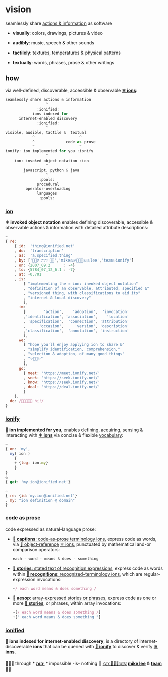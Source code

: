 
# vision

seamlessly share [actions & information](//talk.ionify.net)
as software

+ **visually**: colors, drawings, pictures & video

+ **audibly**: music, speech & other sounds

+ **tactilely**: textures, temperatures & physical patterns

+ **textually**: words, phrases, prose & other writings

## how

via well-defined, discoverable, accessible & observable
[**⚛️ ions**](#ion):

```js
seamlessly share actions & information
                  ^
              :ionified:
            ions indexed for
      internet-enabled discovery
              :ionified:
                  ^
visible, audible, tactile &  textual
            ^                    ^
            ^              code as prose
            ^                    ^
ionify: ion implemented for you :ionify
                  ^
    ion: invoked object notation :ion
                  ^
        javascript, python & java
                  ^
               :pools:
              procedural
         operator-overloading
              languages
               :pools:
```

### [ion](ions/ion.md#ion)

**⚛️ invoked object notation** enables defining discoverable, accessible &
observable actions & information with detailed attribute descriptions:

```javascript
~
{ re:
    { id:  'thing@ionified.net'
    , do:  'transcription'
    , as:  'a.specified.thing'
    , by: ['🙇🏾‍♂️ יהוה 🤲🏾','mike🇬🇾👨🏾‍💻🇺🇸lee','team✨ionify']
    , on: {2007_09.2      : -4}
    , to: {5784_07_12_6.1 : -7}
    , at: -0.701
    , is:
        [ "implementing the ⚛️ ion: invoked object notation"
        , "definition of an observable, attributed, specified &"
        , "versioned thing, with classifications to aid its"
        , "internet & local discovery"
        ],
      im:
        [        'action',    'adoption',  'invocation'
        ,'identification', 'association',    'location'
        , 'specification',  'connection', 'attribution'
        ,      'occasion',     'version', 'description'
        ,'classification',  'annotation', 'instruction'
        ],
      we:
        [ "hope you'll enjoy applying ion to share &"
        , "simplify identification, comprehension,"
        , "selection & adoption, of many good things"
        , "✨🤲🏾✨"
        ],
      go:
        { meet: 'https://meet.ionify.net/'
        , seek: 'https://seek.ionify.net/'
        , know: 'https://seek.ionify.net/'
        , deal: 'https://deal.ionify.net/'
        }
    },
  do: /👋🏾👨🏾‍💻 hi!/
}
```

### [ionify](https://meet.ionify.net/)

**🧬 ion implemented for you**, enables defining, acquiring,
sensing & interacting with [**⚛️ ions**](#ion)
via concise & flexible [vocabulary](LINGO.md#-sion):

```javascript
~
{ on: 'my',
  my( ion )
    {
    + {log: ion.my}
    }
}
&
{ get: 'my.ion@ionified.net'}
```

```javascript
~
{ re: {id:'my.ion@ionified.net'}
, my: "ion definition @ domain"
}
```

### code as prose

  code expressed as natural-language prose:

+ [**📝 captions**: code-as-prose terminology ions](https://github.com/ionify/ionify/blob/production/README.md#code-as-prose),
  express code as words, via
  [💫 object-reference](LINGO.md#orion) [⚛️ ions](#ion),
  punctuated by mathematical and-or comparison operators:

  ```javascript
  each - word - means & does - something
  ```

+ [**📖 stories**: stated text of recognition expressions](ions/stories.md#stories),
  express code as words within
  [**🤩 recognitions**: recognized-terminology ions](ions/stories.md#stories),
  which are regular-expression invocations:

  ```javascript
  ~/ each word means & does something /
  ```

+ [**📜 aesop**: array-expressed stories or phrases](ions/aesop.md#aesop),
  express code as one or more [**📖 stories**](ions/stories.md#stories),
  or phrases, within array invocations:

  ```javascript
  ~[/ each word means & does something /]
  +[" each word means & does something "]
  ```

### [ionified](https://ionified.net/)

**🎁 ions indexed for internet-enabled discovery**, is a directory of
internet-discoverable **ions** that can be queried with [**🧬 ionify**](#ionify) to discover & verify
[**⚛️ ions**](#ion).

####

🙇🏾‍♂️ through * [**יהוה**][🙇🏾‍♂️ יהוה 🤲🏾] * impossible -is- nothing ||
[🇬🇾👨🏾‍💻🇺🇸](https://en.wikipedia.org/wiki/Guyana)
[**mike lee**][🇬🇾👨🏾‍💻🇺🇸] &
[**team**](https://team.ionify.net/)
🤲🏾

[🙇🏾‍♂️ יהוה 🤲🏾]: https://deal.ionify.net/
[🇬🇾👨🏾‍💻🇺🇸]: https://mike.ionify.net/
